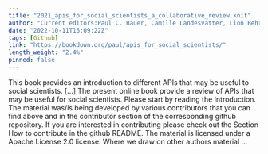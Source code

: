 ```yaml
---
title: "2021_apis_for_social_scientists_a_collaborative_review.knit"
author: "Current editors:Paul C. Bauer, Camille Landesvatter, Lion BehrensAuthors & contributors:Paul C. Bauer, Jan Behnert, Lion Behrens, Chung-hong Chan, Bernhard Clemm von Hohenberg, Lukas Isermann, Philipp Kadel, Melike N. Kaplan, Jana Klein, Markus Konrad, Barbara K. Kreis, Dean Lajic, Camille Landesvatter, Madleen Meier-Barthold, Grace Olzinski, Nina Osenbrügge, Ondrej Pekacek, Pirmin Stöckle, Malte Söhren, Domantas Undzėnas"
date: "2022-10-11T16:09:22Z"
tags: [Github]
link: "https://bookdown.org/paul/apis_for_social_scientists/"
length_weight: "2.4%"
pinned: false
---
```


This book provides an introduction to different APIs that may be useful to social scientists. [...] The present online book provide a review of APIs that may be useful for social scientists. Please start by reading the Introduction. The material was/is being developed by various contributors that you can find above and in the contributor section of the corresponding github repository. If you are interested in contributing please check out the Section How to contribute in the github README. The material is licensed under a Apache License 2.0 license. Where we draw on other authors material ...
